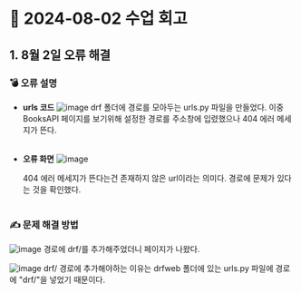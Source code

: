 # 📌 2024-08-02 수업 회고


## 1. 8월 2일 오류 해결

### 💣 오류 설명

- **urls 코드**
![image](https://github.com/user-attachments/assets/02f81a0e-f7e5-4dfa-ac61-11b85b21aaaf)
drf 폴더에 경로를 모아두는 urls.py 파일을 만들었다. 이중 BooksAPI 페이지를 보기위해 설정한 경로를 주소창에 입렸했으나 404 에러 메세지가 뜬다.
<br><br/>
   
- **오류 화면**
![image](https://github.com/user-attachments/assets/aadcb019-f103-49a8-8395-33864bc21b76)

     404 에러 메세지가 뜬다는건 존재하지 않은 url이라는 의미다. 경로에 문제가 있다는 것을 확인했다.
<br><br/>

### ✍️ 문제 해결 방법
![image](https://github.com/user-attachments/assets/c2d5197f-16a9-46b6-8cc1-e4ede8072c7e)
경로에 drf/를 추가해주었더니 페이지가 나왔다.

![image](https://github.com/user-attachments/assets/22fc974e-18ad-4561-b6c5-37e3e69d187f)
drf/ 경로에 추가해야하는 이유는 drfweb 폴더에 있는 urls.py 파일에 경로에 "drf/"을 넣었기 때문이다.

